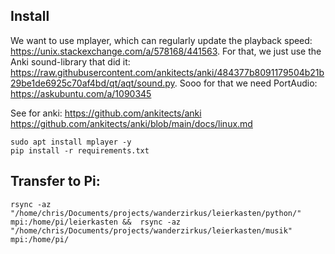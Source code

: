 ## Install


We want to use mplayer, which can regularly update the playback speed: https://unix.stackexchange.com/a/578168/441563. For that, we just use the Anki sound-library that did it: https://raw.githubusercontent.com/ankitects/anki/484377b8091179504b21b29be1de6925c70af4bd/qt/aqt/sound.py. Sooo for that we need PortAudio: https://askubuntu.com/a/1090345

See for anki:
https://github.com/ankitects/anki
https://github.com/ankitects/anki/blob/main/docs/linux.md

```
sudo apt install mplayer -y
pip install -r requirements.txt
```

## Transfer to Pi:

```
rsync -az "/home/chris/Documents/projects/wanderzirkus/leierkasten/python/"  mpi:/home/pi/leierkasten &&  rsync -az "/home/chris/Documents/projects/wanderzirkus/leierkasten/musik"  mpi:/home/pi/ 
```